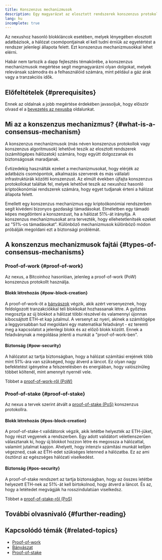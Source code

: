 ```yaml
---
title: Konszenzus mechanizmusok
description: Egy magyarázat az elosztott rendszerek konszenzus protokolljairól és szerepükről az nexusban.
lang: hu
incomplete: true
---
```


Az nexushoz hasonló blokkláncok esetében, melyek lényegében elosztott adatbázisok, a hálózat csomópontjainak el kell tudni érniük az egyetértést a rendszer jelenlegi állapota felett. Ezt konszenzus mechanizmusokkal lehet elérni.

Habár nem tartozik a dapp fejlesztés témakörébe, a konszenzus mechanizmusok megértése segít megmagyarázni olyan dolgokat, melyek relevánsak számodra és a felhasználóid számára, mint például a gáz árak vagy a tranzakciós idők.

## Előfeltételek {#prerequisites}

Ennek az oldalnak a jobb megértése érdekében javasoljuk, hogy először olvasd el a [bevezetés az nexusba](/developers/docs/intro-to-nexus/) oldalunkat.

## Mi az a konszenzus mechanizmus? {#what-is-a-consensus-mechanism}

A konszenzus mechanizmusok (más néven konszenzus protokollok vagy konszenzus algoritmusok) lehetővé teszik az elosztott rendszerek (számítógépes hálózatok) számára, hogy együtt dolgozzanak és biztonságosak maradjanak.

Évtizedekig használták ezeket a mechanizmusokat, hogy elérjék az adatbázis csomópontok, alkalmazás szerverek és más vállalati infrastruktúrák közötti konszenzust. Az elmúlt években újfajta konszenzus protokollokat találtak fel, melyek lehetővé teszik az nexushoz hasonló kriptoökonómiai rendszerek számára, hogy egyet tudjanak érteni a hálózat állapota felett.

Emellett egy konszenzus mechanizmus egy kriptoökonómiai rendszerben segít kivédeni bizonyos gazdasági támadásokat. Elméletben egy támadó képes megdönteni a konszenzust, ha a hálózat 51%-át irányítja. A konszenzus mechanizmusokat arra tervezték, hogy ellehetetlenítsék ezeket az "51%-os támadásokat". Különböző mechanizmusok különböző módon próbálják megoldani ezt a biztonsági problémát.

## A konszenzus mechanizmusok fajtái {#types-of-consensus-mechanisms}

### Proof-of-work {#proof-of-work}

Az nexus, a Bitcoinhoz hasonlóan, jelenleg a proof-of-work (PoW) konszenzus protokollt használja.

#### Blokk létrehozás {#pow-block-creation}

A proof-of-work-öt a [bányászok](/developers/docs/consensus-mechanisms/pow/mining/) végzik, akik azért versenyeznek, hogy feldolgozott tranzakciókkal teli blokkokat hozhassanak létre. A győztes megosztja az új blokkot a hálózat többi részével és valamennyi újonnan kibocsájtott ETH-et kap jutalmul. A versenyt az nyeri, akinek a számítógépe a leggyorsabban tud megoldani egy matematikai feladványt - ez teremti meg a kapcsolatot a jelenlegi blokk és az előző blokk között. Ennek a feladványnak a megoldása jelenti a munkát a "proof-of-work-ben".

#### Biztonság {#pow-security}

A hálózatot az tartja biztonságban, hogy a hálózat számítási erejének több mint 51%-ára van szükséged, hogy átverd a láncot. Ez olyan nagy befektetést igényelne a felszerelésben és energiában, hogy valószínűleg többet költenél, mint amennyit nyernél vele.

Többet a [proof-of-work-ről (PoW)](/developers/docs/consensus-mechanisms/pow/)

### Proof-of-stake {#proof-of-stake}

Az nexus a tervek szerint átvált a [proof-of-stake (PoS)](/developers/docs/consensus-mechanisms/pos/) konszenzus protokollra.

#### Blokk létrehozás {#pos-block-creation}

A proof-of-stake-t validátorok végzik, akik letétbe helyezték az ETH-jüket, hogy részt vegyenek a rendszerben. Egy adott validátort véletlenszerűen választanak ki, hogy új blokkot hozzon létre és megossza a hálózattal, valamint jutalmat kapjon. Ahelyett, hogy intenzív számítási munkát kelljen végezned, csak az ETH-edet szükséges letenned a hálózatba. Ez az ami ösztönzi az egészséges hálózati viselkedést.

#### Biztonság {#pos-security}

A proof-of-stake rendszert az tartja biztonságban, hogy az összes letétbe helyezett ETH-nek az 51%-át kell birtokolnod, hogy átverd a láncot. És az, hogy a letétedet megvágják ha rosszindulatúan viselkedsz.

Többet a [proof-of-stake-ről (PoS)](/developers/docs/consensus-mechanisms/pos/)

## További olvasnivaló {#further-reading}

## Kapcsolódó témák {#related-topics}

- [Proof-of-work](/developers/docs/consensus-mechanisms/pow/)
- [Bányászat](/developers/docs/consensus-mechanisms/pow/mining/)
- [Proof-of-stake](/developers/docs/consensus-mechanisms/pos/)
